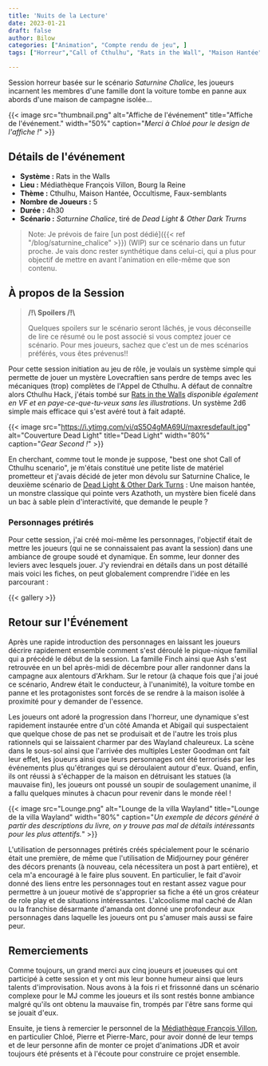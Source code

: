 ```yaml
---
title: 'Nuits de la Lecture'
date: 2023-01-21
draft: false
author: Bilow
categories: ["Animation", "Compte rendu de jeu", ]
tags: ["Horreur","Call of Cthulhu", "Rats in the Wall", "Maison Hantée", "Adultes"]

---
```


Session horreur basée sur le scénario *Saturnine Chalice*, les joueurs incarnent les membres d'une famille dont la voiture tombe en panne aux abords d'une maison de campagne isolée...

<!--more-->

{{< image src="thumbnail.png" alt="Affiche de l'événement" title="Affiche de l'événement." width="50%" caption="*Merci à Chloé pour le design de l'affiche !*" >}}

## Détails de l'événement

- **Système :** Rats in the Walls
- **Lieu :** Médiathèque François Villon, Bourg la Reine
- **Thème :** Cthulhu, Maison Hantée, Occultisme, Faux-semblants
- **Nombre de Joueurs :** 5
- **Durée :** 4h30
- **Scénario :** *Saturnine Chalice*, tiré de *Dead Light & Other Dark Trurns*

> Note: Je prévois de faire [un post dédié]({{< ref "/blog/saturnine_chalice" >}}) (WIP) sur ce scénario dans un futur proche. Je vais donc rester synthétique dans celui-ci, qui a plus pour objectif de mettre en avant l'animation en elle-même que son contenu.

## À propos de la Session 

> **/!\\ Spoilers /!\\** 
> 
> Quelques spoilers sur le scénario seront lâchés, je vous déconseille de lire ce résumé ou le post associé si vous comptez jouer ce scénario. Pour mes joueurs, sachez que c'est un de mes scénarios préférés, vous êtes prévenus!!



Pour cette session initiation au jeu de rôle, je voulais un système simple qui permette de jouer un mystère Lovecraftien sans perdre de temps avec les mécaniques (trop) complètes de l'Appel de Cthulhu. A défaut de connaître alors Cthulhu Hack, j'étais tombé sur [Rats in the Walls](https://preview.drivethrurpg.com/en/product/246243/rats-in-the-walls) *disponible également en VF et en paye-ce-que-tu-veux sans les illustrations*. Un système 2d6 simple mais efficace qui s'est avéré tout à fait adapté. 

{{< image src="https://i.ytimg.com/vi/qS5O4gMA69U/maxresdefault.jpg" alt="Couverture Dead Light" title="Dead Light" width="80%" caption="*Gear Second !*" >}}

En cherchant, comme tout le monde je suppose, "best one shot Call of Cthulhu scenario", je m'étais constitué une petite liste de matériel prometteur et j'avais décidé de jeter mon dévolu sur Saturnine Chalice, le deuxième scénario de [Dead Light & Other Dark Turns](https://www.chaosium.com/dead-light-and-other-dark-turns-pdf/) : Une maison hantée, un monstre classique qui pointe vers Azathoth, un mystère bien ficelé dans un bac à sable plein d'interactivité, que demande le peuple ? 

### Personnages prétirés
Pour cette session, j'ai créé moi-même les personnages, l'objectif était de mettre les joueurs (qui ne se connaissaient pas avant la session) dans une ambiance de groupe soudé et dynamique. En somme, leur donner des leviers avec lesquels jouer. J'y reviendrai en détails dans un post détaillé mais voici les fiches, on peut globalement comprendre l'idée en les parcourant :

{{< gallery >}}

## Retour sur l'Événement
Après une rapide introduction des personnages en laissant les joueurs décrire rapidement ensemble comment s'est déroulé le pique-nique familial qui a précédé le début de la session. La famille Finch ainsi que Ash s'est retrouvée en un bel après-midi de décembre pour aller randonner dans la campagne aux alentours d'Arkham. Sur le retour (à chaque fois que j'ai joué ce scénario, Andrew était le conducteur, à l'unanimité), la voiture tombe en panne et les protagonistes sont forcés de se rendre à la maison isolée à proximité pour y demander de l'essence. 

Les joueurs ont adoré la progression dans l'horreur, une dynamique s'est rapidement instaurée entre d'un côté Amanda et Abigail qui suspectaient que quelque chose de pas net se produisait et de l'autre les trois plus rationnels qui se laissaient charmer par des Wayland chaleureux. 
La scène dans le sous-sol ainsi que l'arrivée des multiples Lester Goodman ont fait leur effet, les joueurs ainsi que leurs personnages ont été terrorisés par les événements plus qu'étranges qui se déroulaient autour d'eux. Quand, enfin, ils ont réussi à s'échapper de la maison en détruisant les statues (la mauvaise fin), les joueurs ont poussé un soupir de soulagement unanime, il a fallu quelques minutes à chacun pour revenir dans le monde réel ! 

{{< image src="Lounge.png" alt="Lounge de la villa Wayland" title="Lounge de la villa Wayland" width="80%" caption="*Un exemple de décors généré à partir des descriptions du livre, on y trouve pas mal de détails intéressants pour les plus attentifs.*" >}}

L'utilisation de personnages prétirés créés spécialement pour le scénario était une première, de même que l'utilisation de Midjourney pour générer des décors prenants (à nouveau, cela nécessitera un post à part entière), et cela m'a encouragé à le faire plus souvent. En particulier, le fait d'avoir donné des liens entre les personnages tout en restant assez vague pour permettre à un joueur motivé de s'approprier sa fiche a été un gros créateur de role play et de situations intéressantes. L'alcoolisme mal caché de Alan ou la franchise désarmante d'amanda ont donné une profondeur aux personnages dans laquelle les joueurs ont pu s'amuser mais aussi se faire peur. 

## Remerciements 
Comme toujours, un grand merci aux cinq joueurs et joueuses qui ont participé à cette session et y ont mis leur bonne humeur ainsi que leurs talents d'improvisation. Nous avons à la fois ri et frissonné dans un scénario complexe pour le MJ comme les joueurs et ils sont restés bonne ambiance malgré qu'ils ont obtenu la mauvaise fin, trompés par l'être sans forme qui se jouait d'eux.

Ensuite, je tiens à remercier le personnel de la [Médiathèque François Villon](https://www.mediablr.net/), en particulier Chloé, Pierre et Pierre-Marc, pour avoir donné de leur temps et de leur personne afin de monter ce projet d'animations JDR et avoir toujours été présents et à l'écoute pour construire ce projet ensemble. 
